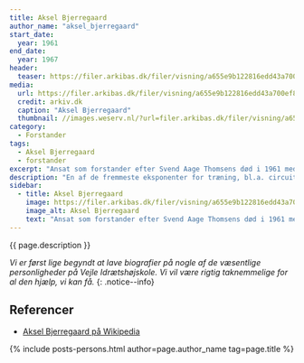 ```yaml
---
title: Aksel Bjerregaard
author_name: "aksel_bjerregaard"
start_date: 
  year: 1961
end_date:
  year: 1967
header:
  teaser: https://filer.arkibas.dk/filer/visning/a655e9b122816edd43a700ef88d6aa25?t=860f81500e9065900ac37d117d3889c38d1aa7cc591aedad4e2629e0c3414806
media: 
  url: https://filer.arkibas.dk/filer/visning/a655e9b122816edd43a700ef88d6aa25?t=860f81500e9065900ac37d117d3889c38d1aa7cc591aedad4e2629e0c3414806
  credit: arkiv.dk
  caption: "Aksel Bjerregaard"
  thumbnail: //images.weserv.nl/?url=filer.arkibas.dk/filer/visning/a655e9b122816edd43a700ef88d6aa25?t=860f81500e9065900ac37d117d3889c38d1aa7cc591aedad4e2629e0c3414806&w=100
category:
  - Forstander
tags:
  - Aksel Bjerregaard
  - forstander
excerpt: "Ansat som forstander efter Svend Aage Thomsens død i 1961 med stor opbakning fra DIF-baglandet. Forstander sammen med Tage Søgaard. Sluttede som forstander i 1967."
description: "En af de fremmeste eksponenter for træning, bl.a. circuit træning. Blev medforstander for Tage Søgaard. Samarbejdet blev aldrig optimalt og det antydes i Jubilæumsskriftet fra 1992, at Bjerregaard blev nødt til at stoppe, fordi hans livsstil ikke kunne forenes med at være forstander på en Idrætsskole."
sidebar:
  - title: Aksel Bjerregaard
    image: https://filer.arkibas.dk/filer/visning/a655e9b122816edd43a700ef88d6aa25?t=860f81500e9065900ac37d117d3889c38d1aa7cc591aedad4e2629e0c3414806
    image_alt: Aksel Bjerregaard
    text: "Ansat som forstander efter Svend Aage Thomsens død i 1961 med stor opbakning fra DIF-baglandet. Forstander sammen med Tage Søgaard. Sluttede som forstander i 1967."
---
```


{{ page.description }}

_Vi er først lige begyndt at lave biografier på nogle af de væsentlige personligheder på Vejle Idrætshøjskole. Vi vil være rigtig taknemmelige for al den hjælp, vi kan få._
{: .notice--info}

## Referencer

- [Aksel Bjerregaard på Wikipedia](https://da.wikipedia.org/wiki/Aksel_Bjerregaard)

{% include posts-persons.html author=page.author_name tag=page.title %}
